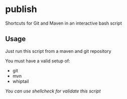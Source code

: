 # publish

Shortcuts for Git and Maven in an interactive bash script

## Usage

Just run this script from a maven and git repository

You must have a valid setup of:
  - git
  - mvn
  - whiptail

_You can use shellcheck for validate this script_

